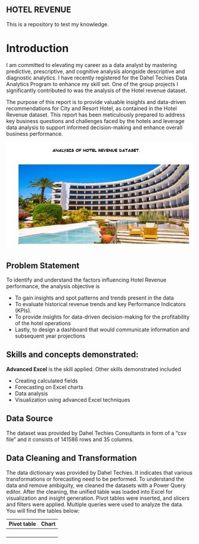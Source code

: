 ## HOTEL REVENUE
This is a repository to test my knowledge.

# Introduction

I am committed to elevating my career as a data analyst by mastering predictive, prescriptive, and cognitive analysis alongside descriptive and diagnostic analytics. I have recently registered for the Dahel Techies Data Analytics Program to enhance my skill set. One of the group projects I significantly contributed to was the analysis of the Hotel revenue dataset.

The purpose of this report is to provide valuable insights and data-driven recommendations for City and Resort Hotel, as contained in the Hotel Revenue dataset. This report has been meticulously prepared to address key business questions and challenges faced by the hotels and leverage data analysis to support informed decision-making and enhance overall business performance.

![](hotelpix.jpeg)

## Problem Statement

To identify and understand the factors influencing Hotel Revenue performance, the analysis objective is
- To gain insights and spot patterns and trends present in the data
- To evaluate historical revenue trends and key Performance Indicators (KPIs).
- To provide insights for  data-driven decision-making  for the profitability of the hotel operations
- Lastly, to design a dashboard that would communicate information and subsequent year projections

## Skills and concepts demonstrated:

**Advanced Excel** is the skill applied. 
Other skills demonstrated included
- Creating calculated fields
- Forecasting on Excel charts
- Data analysis
- Visualization using advanced Excel techniques

## Data Source

The dataset was provided by Dahel Techies Consultants in form of a “csv file” and it consists  of 141586 rows and 35 columns.

## Data Cleaning and Transformation

The data dictionary was provided by Dahel Techies. It indicates that various transformations or forecasting need to be performed. To understand the data and remove ambiguity, we cleaned the datasets with a Power Query editor. After the cleaning, the unified table was loaded into Excel for visualization and insight generation. Pivot tables were inserted, and slicers and filters were applied. Multiple queries were used to analyze the data. You will find the tables below:

**Pivot table**                                                          | **Chart**
:-----------------------------------------------------------------------:|:---------------------------------------------------------------:
![]()                                                                    | ![]()


